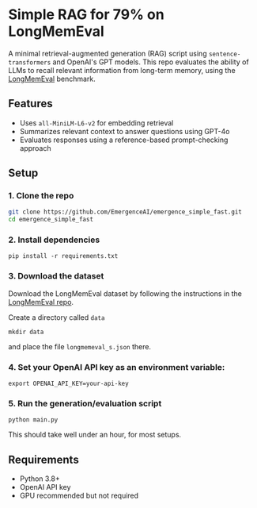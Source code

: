 # Simple RAG for 79% on LongMemEval

A minimal retrieval-augmented generation (RAG) script using `sentence-transformers` and OpenAI's GPT models. This repo evaluates the ability of LLMs to recall relevant information from long-term memory, using the [LongMemEval](https://github.com/xiaowu0162/LongMemEval) benchmark.

## Features

- Uses `all-MiniLM-L6-v2` for embedding retrieval
- Summarizes relevant context to answer questions using GPT-4o
- Evaluates responses using a reference-based prompt-checking approach

## Setup

### 1. Clone the repo

```bash
git clone https://github.com/EmergenceAI/emergence_simple_fast.git
cd emergence_simple_fast
```

### 2. Install dependencies

```
pip install -r requirements.txt
```

### 3. Download the dataset

Download the LongMemEval dataset by following the instructions in the [LongMemEval repo](https://github.com/xiaowu0162/LongMemEval?tab=readme-ov-file#data).

Create a directory called `data` 

```
mkdir data
```

and place the file `longmemeval_s.json` there. 


### 4. Set your OpenAI API key as an environment variable:
```
export OPENAI_API_KEY=your-api-key
```

### 5. Run the generation/evaluation script

```
python main.py
```

This should take well under an hour, for most setups.

## Requirements

- Python 3.8+
- OpenAI API key
- GPU recommended but not required
